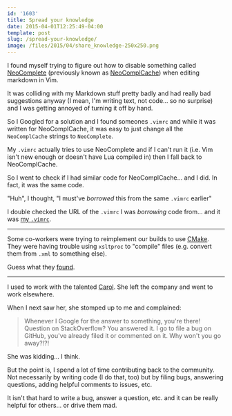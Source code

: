 ```yaml
---
id: '1603'
title: Spread your knowledge
date: 2015-04-01T12:25:49-04:00
template: post
slug: /spread-your-knowledge/
image: /files/2015/04/share_knowledge-250x250.png
---
```


I found myself trying to figure out how to disable something called
[NeoComplete](https://github.com/Shougo/neocomplete.vim) (previously known as
[NeoComplCache](https://github.com/Shougo/neocomplcache.vim)) when editing
markdown in Vim.

It was colliding with my Markdown stuff pretty badly and had really bad
suggestions anyway (I mean, I'm writing text, not code... so no surprise) and
I was getting annoyed of turning it off by hand.

So I Googled for a solution and I found someones `.vimrc` and while it was
written for NeoComplCache, it was easy to just change all the `NeoComplCache`
strings to `NeoComplete`.

My `.vimrc` actually tries to use NeoComplete and if I can't run it (i.e. Vim
isn't new enough or doesn't have Lua compiled in) then I fall back to
NeoComplCache.

So I went to check if I had similar code for NeoComplCache... and I did. In
fact, it was the same code.

"Huh", I thought, "I must've _borrowed_ this from the same `.vimrc` earlier"

I double checked the URL of the `.vimrc` I was _borrowing_ code from... and it
was
[my `.vimrc`](https://github.com/docwhat/homedir-vim/blob/5297202e882f77096757b8bd529df387cae06dee/vimrc/.vimrc).

---

Some co-workers were trying to reimplement our builds to use
[CMake](http://www.cmake.org/). They were having trouble using `xsltproc` to
"compile" files (e.g. convert them from `.xml` to something else).

Guess what they
[found](http://stackoverflow.com/questions/3417120/how-can-i-use-cmake-with-xsltproc-as-the-compiler).

---

I used to work with the talented [Carol](http://carol-nichols.com/). She left
the company and went to work elsewhere.

When I next saw her, she stomped up to me and complained:

> Whenever I Google for the answer to something, you're there! Question on
> StackOverflow? You answered it. I go to file a bug on GitHub, you've already
> filed it or commented on it. Why won't you go away?!?!

She was kidding... I think.

But the point is, I spend a lot of time contributing back to the community.
Not necessarily by writing code (I do that, too) but by filing bugs, answering
questions, adding helpful comments to issues, etc.

It isn't that hard to write a bug, answer a question, etc. and it can be
really helpful for others... or drive them mad.
